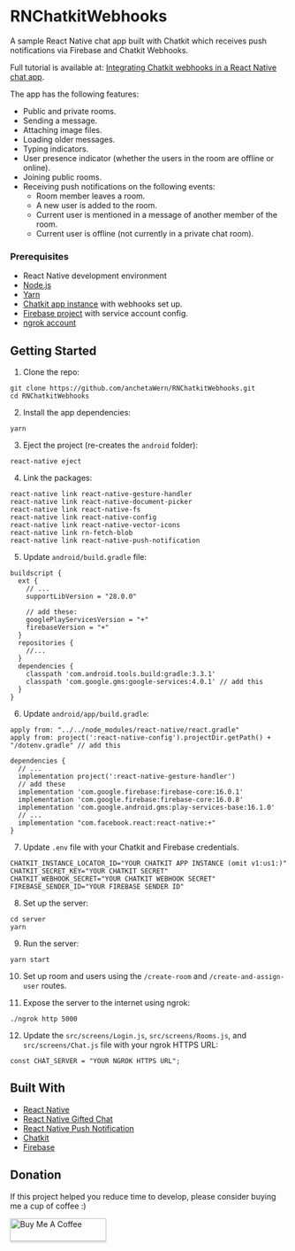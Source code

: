 # RNChatkitWebhooks
A sample React Native chat app built with Chatkit which receives push notifications via Firebase and Chatkit Webhooks.

Full tutorial is available at: [Integrating Chatkit webhooks in a React Native chat app](https://pusher.com/tutorials/webhooks-react-native-chat).

The app has the following features:

- Public and private rooms.
- Sending a message.
- Attaching image files.
- Loading older messages.
- Typing indicators.
- User presence indicator (whether the users in the room are offline or online).
- Joining public rooms.
- Receiving push notifications on the following events:
  - Room member leaves a room.
  - A new user is added to the room.
  - Current user is mentioned in a message of another member of the room.
  - Current user is offline (not currently in a private chat room).

### Prerequisites

-   React Native development environment
-   [Node.js](https://nodejs.org/en/)
-   [Yarn](https://yarnpkg.com/en/)
-   [Chatkit app instance](https://pusher.com/chatkit) with webhooks set up.
-   [Firebase project](https://console.firebase.google.com) with service account config.
-   [ngrok account](https://ngrok.com/)

## Getting Started

1.  Clone the repo:

```
git clone https://github.com/anchetaWern/RNChatkitWebhooks.git
cd RNChatkitWebhooks
```

2.  Install the app dependencies:

```
yarn
```

3.  Eject the project (re-creates the `android` folder):

```
react-native eject
```

4.  Link the packages:

```
react-native link react-native-gesture-handler
react-native link react-native-document-picker
react-native link react-native-fs
react-native link react-native-config
react-native link react-native-vector-icons
react-native link rn-fetch-blob
react-native link react-native-push-notification
```

5.  Update `android/build.gradle` file:

```
buildscript {
  ext {
    // ...
    supportLibVersion = "28.0.0"

    // add these:
    googlePlayServicesVersion = "+"
    firebaseVersion = "+"  
  }
  repositories { 
    //... 
  }
  dependencies {
    classpath 'com.android.tools.build:gradle:3.3.1'
    classpath 'com.google.gms:google-services:4.0.1' // add this
  }
}
```

6. Update `android/app/build.gradle`:

```
apply from: "../../node_modules/react-native/react.gradle"
apply from: project(':react-native-config').projectDir.getPath() + "/dotenv.gradle" // add this
```

```
dependencies {
  // ...  
  implementation project(':react-native-gesture-handler')
  // add these
  implementation 'com.google.firebase:firebase-core:16.0.1' 
  implementation 'com.google.firebase:firebase-core:16.0.8' 
  implementation 'com.google.android.gms:play-services-base:16.1.0' 
  // ...
  implementation "com.facebook.react:react-native:+"
}
```

7.  Update `.env` file with your Chatkit and Firebase credentials.

```
CHATKIT_INSTANCE_LOCATOR_ID="YOUR CHATKIT APP INSTANCE (omit v1:us1:)"
CHATKIT_SECRET_KEY="YOUR CHATKIT SECRET"
CHATKIT_WEBHOOK_SECRET="YOUR CHATKIT WEBHOOK SECRET"
FIREBASE_SENDER_ID="YOUR FIREBASE SENDER ID"
```

8.  Set up the server:

```
cd server
yarn
```

9.  Run the server:

```
yarn start
```

10. Set up room and users using the `/create-room` and `/create-and-assign-user` routes.

11. Expose the server to the internet using ngrok:

```
./ngrok http 5000
```

12. Update the `src/screens/Login.js`, `src/screens/Rooms.js`, and `src/screens/Chat.js` file with your ngrok HTTPS URL:

```
const CHAT_SERVER = "YOUR NGROK HTTPS URL";
```

## Built With

-   [React Native](http://facebook.github.io/react-native/)
-   [React Native Gifted Chat](https://github.com/FaridSafi/react-native-gifted-chat)
-   [React Native Push Notification](https://github.com/zo0r/react-native-push-notification)
-   [Chatkit](https://pusher.com/chatkit)
-   [Firebase](https://console.firebase.google.com)

## Donation

If this project helped you reduce time to develop, please consider buying me a cup of coffee :)

<a href="https://www.buymeacoffee.com/wernancheta" target="_blank"><img src="https://www.buymeacoffee.com/assets/img/custom_images/orange_img.png" alt="Buy Me A Coffee" style="height: 41px !important;width: 174px !important;box-shadow: 0px 3px 2px 0px rgba(190, 190, 190, 0.5) !important;-webkit-box-shadow: 0px 3px 2px 0px rgba(190, 190, 190, 0.5) !important;" ></a>
